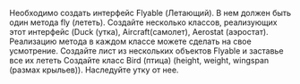 Необходимо создать интерфейс Flyable (Летающий). В нем должен быть один метода fly (лететь).
Создайте несколько классов, реализующих этот интерфейс (Duck (утка), Aircraft(самолет), Aerostat (аэростат). Реализацию метода в каждом классе можете сделать на свое усмотрение.
Создайте лист из нескольких объектов Flyable и заставье все их лететь
Создайте класс Bird (птица) (height, weight, wingspan (размах крыльев)). Наследуйте утку от нее.
